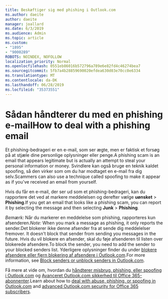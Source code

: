 ```yaml
---
title: Beskæftiger sig med phishing i Outlook.com
ms.author: daeite
author: daeite
manager: joallard
ms.date: 6/3/2019
ms.audience: Admin
ms.topic: article
ms.custom:
- "1895"
- "9000289"
ROBOTS: NOINDEX, NOFOLLOW
localization_priority: Normal
ms.openlocfilehash: 0551eb86016b572796a789e6e82fd4c46274bea7
ms.sourcegitcommit: 5fb7a4b28859690020efdea630d03e70cc0e6334
ms.translationtype: MT
ms.contentlocale: da-DK
ms.lasthandoff: 06/28/2019
ms.locfileid: "35373551"
---
```

# <a name="how-to-deal-with-a-phishing-email"></a><span data-ttu-id="41cb2-102">Sådan håndterer du med en phishing e-mail</span><span class="sxs-lookup"><span data-stu-id="41cb2-102">How to deal with a phishing email</span></span>

<span data-ttu-id="41cb2-103">Et phishing-bedrageri er en e-mail, som ser ægte, men er faktisk et forsøg på at stjæle dine personlige oplysninger eller penge.</span><span class="sxs-lookup"><span data-stu-id="41cb2-103">A phishing scam is an email that appears legitimate but is actually an attempt to steal your personal information or money.</span></span> <span data-ttu-id="41cb2-104">Svindlere kan også bruge en teknik kaldet spoofing, så den virker som om du har modtaget en e-mail fra dig selv.</span><span class="sxs-lookup"><span data-stu-id="41cb2-104">Scammers can also use a technique called spoofing to make it appear as if you've received an email from yourself.</span></span>

<span data-ttu-id="41cb2-105">Hvis du får en e-mail, der ser ud som et phishing-bedrageri, kan du rapportere det ved at markere meddelelsen og derefter vælge **uønsket** > **Phishing**.</span><span class="sxs-lookup"><span data-stu-id="41cb2-105">If you get an email that looks like a phishing scam, you can report it by selecting the message and then selecting **Junk** > **Phishing**.</span></span>

<span data-ttu-id="41cb2-106">*Bemærk:* Når du markerer en meddelelse som phishing, rapporteres kun afsenderen.</span><span class="sxs-lookup"><span data-stu-id="41cb2-106">*Note:* When you mark a message as phishing, it only reports the sender.</span></span><span data-ttu-id="41cb2-107">Det blokerer ikke denne afsender fra at sende dig meddelelser fremover.</span><span class="sxs-lookup"><span data-stu-id="41cb2-107"> It doesn't block that sender from sending you messages in the future.</span></span> <span data-ttu-id="41cb2-108">Hvis du vil blokere en afsender, skal du føje afsenderen til listen over blokerede afsendere.</span><span class="sxs-lookup"><span data-stu-id="41cb2-108">To block the sender, you need to add the sender to your blocked senders list.</span></span> <span data-ttu-id="41cb2-109">Yderligere oplysninger finder du under [blokere afsendere eller fjern blokering af afsendere i Outlook.com](https://support.office.com/article/a3ece97b-82f8-4a5e-9ac3-e92fa6427ae4).</span><span class="sxs-lookup"><span data-stu-id="41cb2-109">For more information, see [Block senders or unblock senders in Outlook.com](https://support.office.com/article/a3ece97b-82f8-4a5e-9ac3-e92fa6427ae4).</span></span>

<span data-ttu-id="41cb2-110">Få mere at vide om, hvordan du [håndterer misbrug, phishing, eller spoofing i Outlook.com](https://support.office.com/article/0d882ea5-eedc-4bed-aebc-079ffa1105a3) og [Avanceret Outlook.com sikkerhed til Office 365-abonnenter](https://support.office.com/article/882d2243-eab9-4545-a58a-b36fee4a46e2).</span><span class="sxs-lookup"><span data-stu-id="41cb2-110">Learn about how to [deal with abuse, phishing, or spoofing in Outlook.com](https://support.office.com/article/0d882ea5-eedc-4bed-aebc-079ffa1105a3) and [advanced Outlook.com security for Office 365 subscribers](https://support.office.com/article/882d2243-eab9-4545-a58a-b36fee4a46e2).</span></span>
